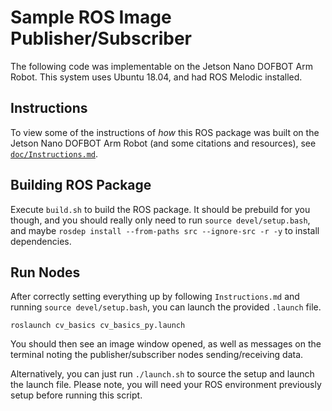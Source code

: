 # Sample ROS Image Publisher/Subscriber

The following code was implementable on the Jetson Nano DOFBOT Arm Robot. This system uses Ubuntu 18.04, and had ROS Melodic installed. 

## Instructions
To view some of the instructions of *how* this ROS package was built on the Jetson Nano DOFBOT Arm Robot (and some citations and resources), see [`doc/Instructions.md`](doc/Instructions.md). 

## Building ROS Package
Execute `build.sh` to build the ROS package. It should be prebuild for you though, and you should really only need to run `source devel/setup.bash`, and maybe `rosdep install --from-paths src --ignore-src -r -y` to install dependencies.

## Run Nodes
After correctly setting everything up by following `Instructions.md` and running `source devel/setup.bash`, you can launch the provided `.launch` file. 

```
roslaunch cv_basics cv_basics_py.launch
``` 

You should then see an image window opened, as well as messages on the terminal noting the publisher/subscriber nodes sending/receiving data.

Alternatively, you can just run `./launch.sh` to source the setup and launch the launch file. Please note, you will need your ROS environment previously setup before running this script.
